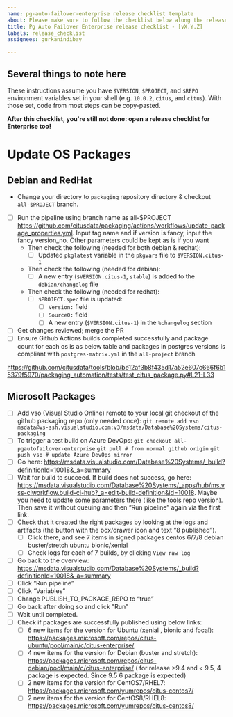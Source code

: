 ```yaml
---
name: pg-auto-failover-enterprise release checklist template
about: Please make sure to follow the checklist below along the release process.
title: Pg Auto Failover Enterprise release checklist - [vX.Y.Z]
labels: release_checklist
assignees: gurkanindibay

---
```


## Several things to note here

These instructions assume you have `$VERSION`, `$PROJECT`, and `$REPO` environment variables set in your shell (e.g. `10.0.2`, `citus`, and `citus`). With those set, code from most steps can be copy-pasted.

**After this checklist, you're still not done: open a release checklist for Enterprise too!**

# Update OS Packages
## Debian and RedHat
- Change your directory to `packaging` repository directory & checkout `all-$PROJECT` branch.
- [ ] Run the pipeline using branch name as all-$PROJECT https://github.com/citusdata/packaging/actions/workflows/update_package_properties.yml. Input tag name and if version is fancy, input the fancy version_no. Other parameters could be kept as is if you want
  - Then check the following (needed for both debian & redhat):
    - [ ] Updated `pkglatest` variable in the `pkgvars` file to `$VERSION.citus-1`
  - Then check the following (needed for debian):
    - [ ] A new entry (`$VERSION.citus-1`, `stable`) is added to the `debian/changelog` file
  - Then check the following (needed for redhat):
    - [ ] `$PROJECT.spec` file is updated:
      - [ ] `Version:` field
      - [ ] `Source0:` field
      - [ ] A new entry (`$VERSION.citus-1`) in the `%changelog` section
- [ ] Get changes reviewed; merge the PR
- [ ] Ensure Github Actions builds completed successfully and package count for each os is as below table and packages in postgres versions is compliant with `postgres-matrix.yml` in the `all-project` branch

https://github.com/citusdata/tools/blob/be12af3b8f435d17a52e607c666f6b15379f5970/packaging_automation/tests/test_citus_package.py#L21-L33

## Microsoft Packages

- [ ] Add vso (Visual Studio Online) remote to your local git checkout of the github packaging repo (only needed once):
`git remote add vso msdata@vs-ssh.visualstudio.com:v3/msdata/Database%20Systems/citus-packaging`
- [ ] To trigger a test build on Azure DevOps:
`git checkout all-pgautofailover-enterprise`
`git pull # from normal github origin`
`git push vso # update Azure DevOps mirror`
- [ ] Go here: https://msdata.visualstudio.com/Database%20Systems/_build?definitionId=10018&_a=summary
- [ ] Wait for build to succeed. If build does not success, go here:
https://msdata.visualstudio.com/Database%20Systems/_apps/hub/ms.vss-ciworkflow.build-ci-hub?_a=edit-build-definition&id=10018.
Maybe you need to update some parameters there (like the tools repo version). Then save it without queuing and then “Run pipeline” again via the first link.
- [ ] Check that it created the right packages by looking at the logs and artifacts (the button with the box/drawer icon and text “8 published”).
  - [ ] Click there, and see 7 items in signed packages
         centos 6/7/8
         debian buster/stretch
         ubuntu bionic/xenial
  - [ ] Check logs for each of 7 builds, by clicking `View raw log`
- [ ] Go back to the overview: https://msdata.visualstudio.com/Database%20Systems/_build?definitionId=10018&_a=summary
- [ ] Click “Run pipeline”
- [ ] Click “Variables”
- [ ] Change PUBLISH_TO_PACKAGE_REPO to “true”
- [ ] Go back after doing so and click "Run”
- [ ] Wait until completed.
- [ ] Check if packages are successfully published using below links:
  - [ ] 6 new items for the version for Ubuntu (xenial , bionic and focal): https://packages.microsoft.com/repos/citus-ubuntu/pool/main/c/citus-enterprise/
  - [ ] 4 new items for the version for Debian (buster and stretch): https://packages.microsoft.com/repos/citus-debian/pool/main/c/citus-enterprise/ ( for release >9.4 and < 9.5,  4 package is expected. Since 9.5 6 package is expected)
  - [ ] 2 new items for the version for CentOS7/RHEL7: https://packages.microsoft.com/yumrepos/citus-centos7/
  - [ ] 2 new items for the version for CentOS8/RHEL8: https://packages.microsoft.com/yumrepos/citus-centos8/
